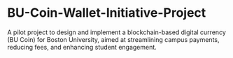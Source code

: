 # BU-Coin-Wallet-Initiative-Project
A pilot project to design and implement a blockchain-based digital currency (BU Coin) for Boston University, aimed at streamlining campus payments, reducing fees, and enhancing student engagement.
